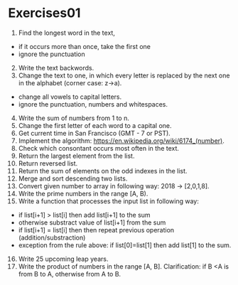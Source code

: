 # Exercises01
01) Find the longest word in the text,
- if it occurs more than once, take the first one
- ignore the punctuation
02) Write the text backwords.
03) Change the text to one, in which every letter is replaced by the next one in the alphabet (corner case: z->a). 
- change all vowels to capital letters.
- ignore the punctuation, numbers and whitespaces.
04) Write the sum of numbers from 1 to n.
05) Change the first letter of each word to a capital one.
06) Get current time in San Francisco (GMT - 7 or PST).
07) Implement the algorithm: https://en.wikipedia.org/wiki/6174_(number).
08) Check which consontant occurs most often in the text.
09) Return the largest element from the list.
10) Return reversed list.
11) Return the sum of elements on the odd indexes in the list.
12) Merge and sort descending two lists.
13) Convert given number to array in following way: 2018 -> [2,0,1,8].
14) Write the prime numbers in the range [A, B).
15) Write a function that processes the input list in following way:
- if list[i+1] > list[i] then add list[i+1] to the sum
- otherwise substract value of list[i+1] from the sum
- if list[i+1] = list[i] then then repeat previous operation (addition/substraction)
- exception from the rule above: if list[0]=list[1] then add list[1] to the sum.
16) Write 25 upcoming leap years.
17) Write the product of numbers in the range [A, B]. Clarification: if B <A is from B to A, otherwise from A to B.
